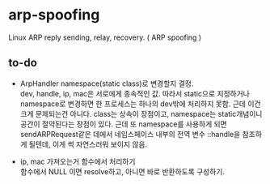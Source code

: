 # arp-spoofing
Linux ARP reply sending, relay, recovery. ( ARP spoofing )

## to-do
- ArpHandler namespace(static class)로 변경할지 결정. <br>
dev, handle, ip, mac은 서로에게 종속적인 값. 
따라서 static으로 지정하거나 namespace로 변경하면 한 프로세스는 하나의 dev밖에 처리하지 못함. 근데 이건 크게 문제되는건 아니다. 
class는 상속이 장점이고, namespace는 static개념이니 공간이 절약된다는 장점이 있다.
근데 또 namespace를 사용하게 되면 sendARPRequest같은 데에서 네임스페이스 내부의 전역 변수 ::handle을 참조하게 될텐데, 이게 썩 자연스러워 보이지 않음. 

- ip, mac 가져오는거 함수에서 처리하기 <br>
함수에서 NULL 이면 resolve하고, 아니면 바로 반환하도록 구성하기. 
